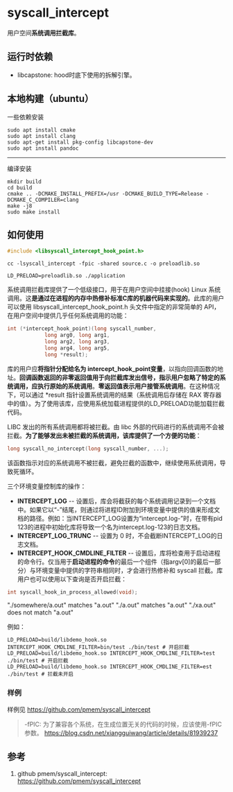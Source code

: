 # syscall_intercept

用户空间**系统调用拦截库**。

## 运行时依赖

- libcapstone: hood时底下使用的拆解引擎。

## 本地构建（ubuntu）

一些依赖安装

```shell
sudo apt install cmake
sudo apt install clang
sudo apt-get install pkg-config libcapstone-dev
sudo apt install pandoc
```

---

编译安装

```shell
mkdir build
cd build
cmake .. -DCMAKE_INSTALL_PREFIX=/usr -DCMAKE_BUILD_TYPE=Release -DCMAKE_C_COMPILER=clang
make -j8
sudo make install
```

## 如何使用

```c
#include <libsyscall_intercept_hook_point.h>
```

```shell
cc -lsyscall_intercept -fpic -shared source.c -o preloadlib.so

LD_PRELOAD=preloadlib.so ./application
```

系统调用拦截库提供了一个低级接口，用于在用户空间中挂接(hook) Linux 系统调用。这**是通过在进程的内存中热修补标准C库的机器代码来实现的**。此库的用户可以使用 libsyscall_intercept_hook_point.h 头文件中指定的非常简单的 API，在用户空间中提供几乎任何系统调用的功能：

```c
int (*intercept_hook_point)(long syscall_number,
			long arg0, long arg1,
			long arg2, long arg3,
			long arg4, long arg5,
			long *result);
```

库的用户应**将指针分配给名为 intercept_hook_point变量**，以指向回调函数的地址。**回调函数返回的非零返回值用于向拦截库发出信号，指示用户忽略了特定的系统调用，应执行原始的系统调用**。**零返回值表示用户接管系统调用**。在这种情况下，可以通过 *result 指针设置系统调用的结果（系统调用后存储在 RAX 寄存器中的值）。为了使用该库，应使用系统加载进程提供的LD_PRELOAD功能加载拦截代码。

LIBC 发出的所有系统调用都将被拦截。由 libc 外部的代码进行的系统调用不会被拦截。**为了能够发出未被拦截的系统调用，该库提供了一个方便的功能**：

```c
long syscall_no_intercept(long syscall_number, ...);
```

该函数指示对应的系统调用不被拦截，避免拦截的函数中，继续使用系统调用，导致死循环。

三个环境变量控制库的操作：

- **INTERCEPT_LOG** -- 设置后，库会将截获的每个系统调用记录到一个文档中。如果它以“-”结尾，则通过将进程ID附加到环境变量中提供的值来形成文档的路径。例如：当INTERCEPT_LOG设置为“intercept.log-”时，在带有pid 123的进程中初始化库将导致一个名为intercept.log-123的日志文档。
- **INTERCEPT_LOG_TRUNC** -- 设置为 0 时，不会截断INTERCEPT_LOG的日志文档。
- **INTERCEPT_HOOK_CMDLINE_FILTER** -- 设置后，库将检查用于启动进程的命令行。仅当用于**启动进程的命令**的最后一个组件（指argv[0]的最后一部分）与环境变量中提供的字符串相同时，才会进行热修补和 syscall 拦截。库用户也可以使用以下查询是否开启拦截：

```c
int syscall_hook_in_process_allowed(void);
```

"./somewhere/a.out" matches "a.out"
"./a.out" matches "a.out"
"./xa.out" does not match "a.out"

例如：

```shell
LD_PRELOAD=build/libdemo_hook.so INTERCEPT_HOOK_CMDLINE_FILTER=bin/test ./bin/test # 开启拦截
LD_PRELOAD=build/libdemo_hook.so INTERCEPT_HOOK_CMDLINE_FILTER=test ./bin/test # 开启拦截
LD_PRELOAD=build/libdemo_hook.so INTERCEPT_HOOK_CMDLINE_FILTER=est ./bin/test # 拦截未开启
```

### 样例

样例见 <https://github.com/pmem/syscall_intercept>

> -fPIC: 为了兼容各个系统，在生成位置无关的代码的时候，应该使用-fPIC参数。
> <https://blog.csdn.net/xiangguiwang/article/details/81939237>
>

## 参考

1. github pmem/syscall_intercept: <https://github.com/pmem/syscall_intercept>